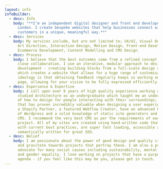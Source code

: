 ```yaml
---
layout: info
infoBuilder:
  - desc: Info
    body: "**I’m an independent digital designer and front end developer based in
      London. I create bespoke websites that help businesses connect with their
      customers in a unique, meaningful way.**"
  - desc: Services
    body: My services include, but are not limited to; UX/UI, Visual Design, Digital
      Art Direction, Interaction Design, Motion Design, Front-end Development,
      Ecommerce Development, Content Modelling and CMS Design.
  - desc: Process
    body: I believe that the best outcomes come from a refined concept and through
      close collaboration. I use an iterative, modular approach to design and
      development - creating building blocks from a full-scale design system -
      which creates a website that allows for a huge range of customisation. My
      ideology is that obtaining feedback regularly keeps us working on the same
      page, allowing for your vision to be fully expressed efficiently.
  - desc: Experience & Expertise
    body: I call upon over 8 years of high quality experience working on websites. I
      studied Architecture as an undergraduate which taught me an understanding
      of how to design for people interacting with their surroundings; something
      that has proven incredibly valuable when designing a user experience. I am
      a Shopify Partner, a featured Webflow Creator, have an advanced knowledge
      of Wordpress and a solid knowledge of static site generators and headless
      CMS. I recommend the very best CMS as per the requirements of each
      project. All of my sites are created using hand-written code that complies
      with current best practices, are super fast loading, accessible and
      semantically written for great SEO.
  - desc: Belief
    body: I am passionate about the power of good design and quality craftsmanship
      and gravitate towards projects that portray these. I am also a proud
      advocate for many social causes including sustainability, mental health
      and gender equality. I love working on projects that have a purpose-led
      agenda - if you feel like this may be you, please get in touch.
---
```

